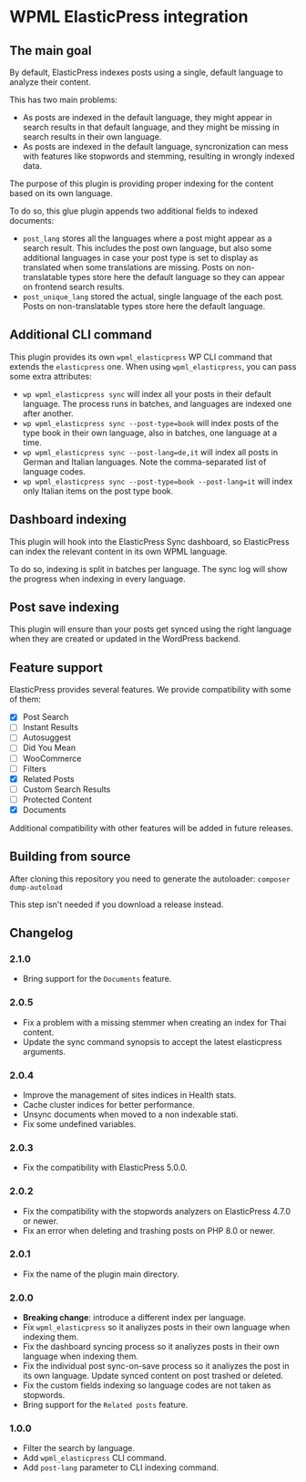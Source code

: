 # WPML ElasticPress integration

## The main goal

By default, ElasticPress indexes posts using a single, default language to analyze their content.

This has two main problems:
* As posts are indexed in the default language, they might appear in search results in that default language, and they might be missing in search results in their own language.
* As posts are indexed in the default language, syncronization can mess with features like stopwords and stemming, resulting in wrongly indexed data.

The purpose of this plugin is providing proper indexing for the content based on its own language.

To do so, this glue plugin appends two additional fields to indexed documents:
* `post_lang` stores all the languages where a post might appear as a search result. This includes the post own language, but also some additional languages in case your post type is set to display as translated when some translations are missing. Posts on non-translatable types store here the default language so they can appear on frontend search results.
* `post_unique_lang` stored the actual, single language of the each post. Posts on non-translatable types store here the default language.

## Additional CLI command

This plugin provides its own `wpml_elasticpress` WP CLI command that extends the `elasticpress` one. When using `wpml_elasticpress`, you can pass some extra attributes:

* `wp wpml_elasticpress sync` will index all your posts in their default language. The process runs in batches, and languages are indexed one after another.
* `wp wpml_elasticpress sync --post-type=book` will index posts of the type book in their own language, also in batches, one language at a time.
* `wp wpml_elasticpress sync --post-lang=de,it` will index all posts in German and Italian languages. Note the comma-separated list of language codes.
* `wp wpml_elasticpress sync --post-type=book --post-lang=it` will index only Italian items on the post type book.

## Dashboard indexing

This plugin will hook into the ElasticPress Sync dashboard, so ElasticPress can index the relevant content in its own WPML language.

To do so, indexing is split in batches per language. The sync log will show the progress when indexing in every language.

## Post save indexing

This plugin will ensure than your posts get synced using the right language when they are created or updated in the WordPress backend.

## Feature support

ElasticPress provides several features. We provide compatibility with some of them:
* [x] Post Search
* [ ] Instant Results
* [ ] Autosuggest
* [ ] Did You Mean
* [ ] WooCommerce
* [ ] Filters
* [x] Related Posts
* [ ] Custom Search Results
* [ ] Protected Content
* [x] Documents

Additional compatibility with other features will be added in future releases.

## Building from source

After cloning this repository you need to generate the autoloader:
`composer dump-autoload`

This step isn't needed if you download a release instead.

## Changelog

### 2.1.0
- Bring support for the `Documents` feature.

### 2.0.5
- Fix a problem with a missing stemmer when creating an index for Thai content.
- Update the sync command synopsis to accept the latest elasticpress arguments.

### 2.0.4
- Improve the management of sites indices in Health stats.
- Cache cluster indices for better performance.
- Unsync documents when moved to a non indexable stati.
- Fix some undefined variables.

### 2.0.3
- Fix the compatibility with ElasticPress 5.0.0.

### 2.0.2
- Fix the compatibility with the stopwords analyzers on ElasticPress 4.7.0 or newer.
- Fix an error when deleting and trashing posts on PHP 8.0 or newer.

### 2.0.1
- Fix the name of the plugin main directory.

### 2.0.0
- **Breaking change**: introduce a different index per language.
- Fix `wpml_elasticpress` so it analiyzes posts in their own language when indexing them.
- Fix the dashboard syncing process so it analiyzes posts in their own language when indexing them.
- Fix the individual post sync-on-save process so it analiyzes the post in its own language. Update synced content on post trashed or deleted.
- Fix the custom fields indexing so language codes are not taken as stopwords.
- Bring support for the `Related posts` feature.

### 1.0.0

- Filter the search by language.
- Add `wpml_elasticpress` CLI command.
- Add `post-lang` parameter to CLI indexing command.
